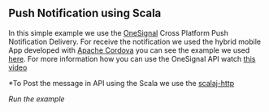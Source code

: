 Push Notification using Scala
---------------------------------
In this simple example we use the [OneSignal](https://onesignal.com/) Cross Platform Push Notification Delivery.
For receive the notification we used the hybrid mobile App developed with [Apache Cordova](http://cordova.apache.org/) you can see the example we used [here](https://github.com/robsonoduarte/learn-cordova/tree/master/push-notification).
For more information how you can use the OneSignal API watch [this video](https://www.youtube.com/watch?v=_jexwbrSFpY&feature=youtu.be)


*To Post the message in API using the Scala we use the [scalaj-http](https://github.com/scalaj/scalaj-http)

*Run the example*







